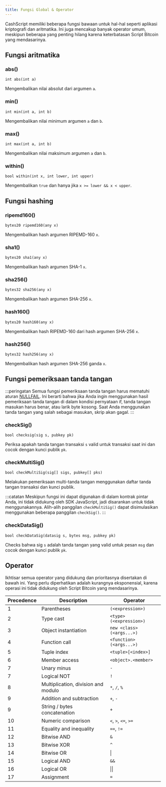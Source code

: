 ```yaml
---
title: Fungsi Global & Operator
---
```


CashScript memiliki beberapa fungsi bawaan untuk hal-hal seperti aplikasi kriptografi dan aritmatika. Ini juga mencakup banyak operator umum, meskipun beberapa yang penting hilang karena keterbatasan Script Bitcoin yang mendasarinya.

## Fungsi aritmatika
### abs()
```solidity
int abs(int a)
```

Mengembalikan nilai absolut dari argumen `a`.

### min()
```solidity
int min(int a, int b)
```

Mengembalikan nilai minimum argumen `a` dan `b`.

### max()
```solidity
int max(int a, int b)
```

Mengembalikan nilai maksimum argumen `a` dan `b`.

### within()
```solidity
bool within(int x, int lower, int upper)
```

Mengembalikan `true` dan hanya jika `x >= lower && x < upper`.

## Fungsi hashing
### ripemd160()
```solidity
bytes20 ripemd160(any x)
```

Mengembalikan hash argumen RIPEMD-160 `x`.

### sha1()
```solidity
bytes20 sha1(any x)
```

Mengembalikan hash argumen SHA-1 `x`.

### sha256()
```solidity
bytes32 sha256(any x)
```

Mengembalikan hash argumen SHA-256 `x`.

### hash160()
```solidity
bytes20 hash160(any x)
```

Mengembalikan hash RIPEMD-160 dari hash argumen SHA-256 `x`.

### hash256()
```solidity
bytes32 hash256(any x)
```

Mengembalikan hash argumen SHA-256 ganda `x`.

## Fungsi pemeriksaan tanda tangan
:::peringatan
Semua fungsi pemeriksaan tanda tangan harus mematuhi aturan [NULLFAIL][bip146]. Ini berarti bahwa jika Anda ingin menggunakan hasil pemeriksaan tanda tangan di dalam kondisi pernyataan if, tanda tangan masukan harus benar, atau larik byte kosong. Saat Anda menggunakan tanda tangan yang salah sebagai masukan, skrip akan gagal.
:::

### checkSig()
```solidity
bool checksig(sig s, pubkey pk)
```

Periksa apakah tanda tangan transaksi `s` valid untuk transaksi saat ini dan cocok dengan kunci publik `pk`.

### checkMultiSig()
```solidity
bool checkMultiSig(sig[] sigs, pubkey[] pks)
```

Melakukan pemeriksaan multi-tanda tangan menggunakan daftar tanda tangan transaksi dan kunci publik.

:::catatan
Meskipun fungsi ini dapat digunakan di dalam kontrak pintar Anda, ini tidak didukung oleh SDK JavaScript, jadi disarankan untuk tidak menggunakannya. Alih-alih panggilan `checkMultiSig()` dapat disimulasikan menggunakan beberapa panggilan `checkSig()`.
:::

### checkDataSig()
```solidity
bool checkDataSig(datasig s, bytes msg, pubkey pk)
```

Checks bahwa sig `s` adalah tanda tangan yang valid untuk pesan `msg` dan cocok dengan kunci publik `pk`.

## Operator
Ikhtisar semua operator yang didukung dan prioritasnya disertakan di bawah ini. Yang perlu diperhatikan adalah kurangnya eksponensial, karena operasi ini tidak didukung oleh Script Bitcoin yang mendasarinya.

| Precedence | Description                         | Operator                 |
| ---------- | ----------------------------------- | ------------------------ |
| 1          | Parentheses                         | `(<expression>)`         |
| 2          | Type cast                           | `<type>(<expression>)`   |
| 3          | Object instantiation                | `new <class>(<args...>)` |
| 4          | Function call                       | `<function>(<args...>)`  |
| 5          | Tuple index                         | `<tuple>[<index>]`       |
| 6          | Member access                       | `<object>.<member>`      |
| 7          | Unary minus                         | `-`                      |
| 7          | Logical NOT                         | `!`                      |
| 8          | Multiplication, division and modulo | `*`, `/`, `%`            |
| 9          | Addition and subtraction            | `+`, `-`                 |
| 9          | String / bytes concatenation        | `+`                      |
| 10         | Numeric comparison                  | `<`, `>`, `<=`, `>=`     |
| 11         | Equality and inequality             | `==`, `!=`               |
| 12         | Bitwise AND                         | `&`                      |
| 13         | Bitwise XOR                         | `^`                      |
| 14         | Bitwise OR                          | \|                       |
| 15         | Logical AND                         | `&&`                     |
| 16         | Logical OR                          | \|\|                     |
| 17         | Assignment                          | `=`                      |

[bip146]: https://github.com/bitcoin/bips/blob/master/bip-0146.mediawiki
